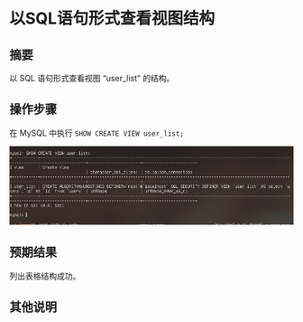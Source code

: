 # 以SQL语句形式查看视图结构

## 摘要

以 SQL 语句形式查看视图 “user_list” 的结构。

## 操作步骤

在 MySQL 中执行 `SHOW CREATE VIEW user_list;`

![以SQL语句形式查看视图结构](./img/以SQL语句形式查看视图结构.png)

## 预期结果

列出表格结构成功。

## 其他说明
